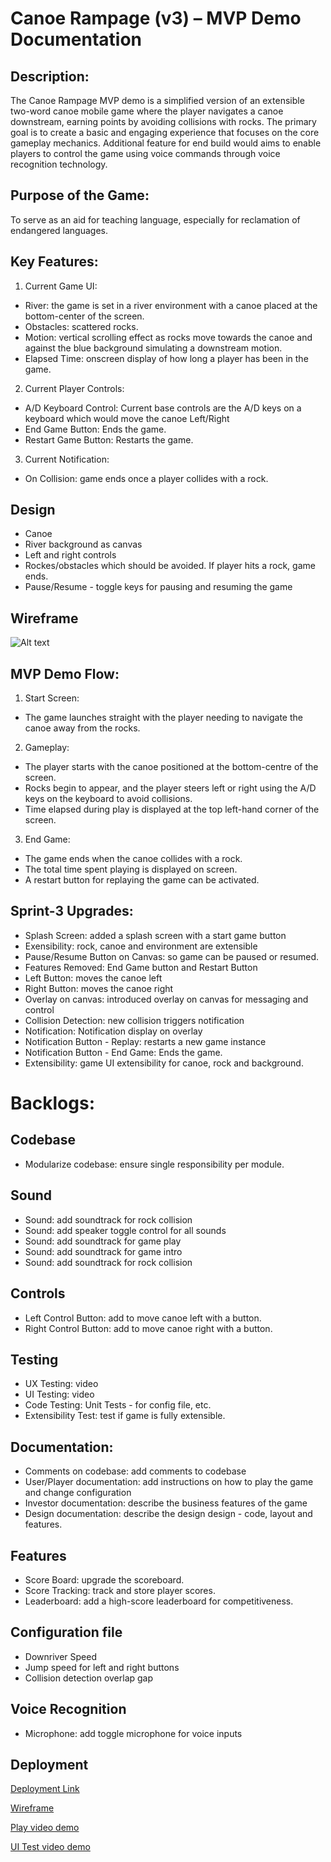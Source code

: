 # Canoe Rampage (v3) – MVP Demo Documentation

## Description:

The Canoe Rampage MVP demo is a simplified version of an extensible two-word canoe mobile game where the player navigates a canoe downstream, earning points by avoiding collisions with rocks. The primary goal is to create a basic and engaging experience that focuses on the core gameplay mechanics. Additional feature for end build would aims to enable players to control the game using voice commands through voice recognition technology.

## Purpose of the Game:

To serve as an aid for teaching language, especially for reclamation of endangered languages.

## Key Features:

1. Current Game UI:

- River: the game is set in a river environment with a canoe placed at the bottom-center of the screen.
- Obstacles: scattered rocks.
- Motion: vertical scrolling effect as rocks move towards the canoe and against the blue background simulating a downstream motion.
- Elapsed Time: onscreen display of how long a player has been in the game.

2. Current Player Controls:

- A/D Keyboard Control: Current base controls are the A/D keys on a keyboard which would move the canoe Left/Right
- End Game Button: Ends the game.
- Restart Game Button: Restarts the game.

3. Current Notification:

- On Collision: game ends once a player collides with a rock.

## Design

- Canoe
- River background as canvas
- Left and right controls
- Rockes/obstacles which should be avoided. If player hits a rock, game ends.
- Pause/Resume - toggle keys for pausing and resuming the game

## Wireframe

![Alt text](image.png)

## MVP Demo Flow:

1. Start Screen:

- The game launches straight with the player needing to navigate the canoe away from the rocks.

2. Gameplay:

- The player starts with the canoe positioned at the bottom-centre of the screen.
- Rocks begin to appear, and the player steers left or right using the A/D keys on the keyboard to avoid collisions.
- Time elapsed during play is displayed at the top left-hand corner of the screen.

3. End Game:

- The game ends when the canoe collides with a rock.
- The total time spent playing is displayed on screen.
- A restart button for replaying the game can be activated.

## Sprint-3 Upgrades:

- Splash Screen: added a splash screen with a start game button
- Exensibility: rock, canoe and environment are extensible
- Pause/Resume Button on Canvas: so game can be paused or resumed.
- Features Removed: End Game button and Restart Button
- Left Button: moves the canoe left
- Right Button: moves the canoe right
- Overlay on canvas: introduced overlay on canvas for messaging and control
- Collision Detection: new collision triggers notification
- Notification: Notification display on overlay
- Notification Button - Replay: restarts a new game instance
- Notification Button - End Game: Ends the game.
- Extensibility: game UI extensibility for canoe, rock and background.

# Backlogs:

## Codebase

- Modularize codebase: ensure single responsibility per module.

## Sound

- Sound: add soundtrack for rock collision
- Sound: add speaker toggle control for all sounds
- Sound: add soundtrack for game play
- Sound: add soundtrack for game intro
- Sound: add soundtrack for rock collision

## Controls

- Left Control Button: add to move canoe left with a button.
- Right Control Button: add to move canoe right with a button.

## Testing

- UX Testing: video
- UI Testing: video
- Code Testing: Unit Tests - for config file, etc.
- Extensibility Test: test if game is fully extensible.

## Documentation:

- Comments on codebase: add comments to codebase
- User/Player documentation: add instructions on how to play the game and change configuration
- Investor documentation: describe the business features of the game
- Design documentation: describe the design design - code, layout and features.

## Features

- Score Board: upgrade the scoreboard.
- Score Tracking: track and store player scores.
- Leaderboard: add a high-score leaderboard for competitiveness.

## Configuration file

- Downriver Speed
- Jump speed for left and right buttons
- Collision detection overlap gap

## Voice Recognition

- Microphone: add toggle microphone for voice inputs

## Deployment

[Deployment Link](https://neuvancouvercs7580.github.io/Sprint-3/)

[Wireframe](https://drive.google.com/file/d/1Nzswc2aT1KRZgVgZ5TesrwcTiMKDVJk-/view?usp=drive_link)

[Play video demo](https://drive.google.com/file/d/1T8bndG2ym6VpvjMHl4QVfiJkqg4b37J0/view?usp=drive_link)

[UI Test video demo](https://drive.google.com/file/d/1FLYzkKxQoFuQiIgVyFncV92GAFRuf1Q7/view?usp=drive_link)
